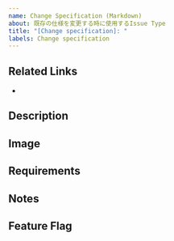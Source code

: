 ```yaml
---
name: Change Specification (Markdown)
about: 既存の仕様を変更する時に使用するIssue Type
title: "[Change specification]: "
labels: Change specification
---
```


## Related Links
<!-- 関連する Issue や、 Slack のリンクを記載する -->

- 

## Description
<!-- 変更理由の概要を記載する。記載方法はUser Storyと同じで、誰が、何を、なぜしたいかを必ず明記する。 -->

## Image
<!-- DesignやCaptureを張る場合、こちらに記載する。 -->

## Requirements
<!-- 新しい要件を記述する。FormatはUser Storyと同じGherkin Syntaxで書く。 -->

## Notes
<!-- 補足事項を記載する -->

## Feature Flag
<!-- Feature Flagを使う場合はフラグの名称を記載する -->
